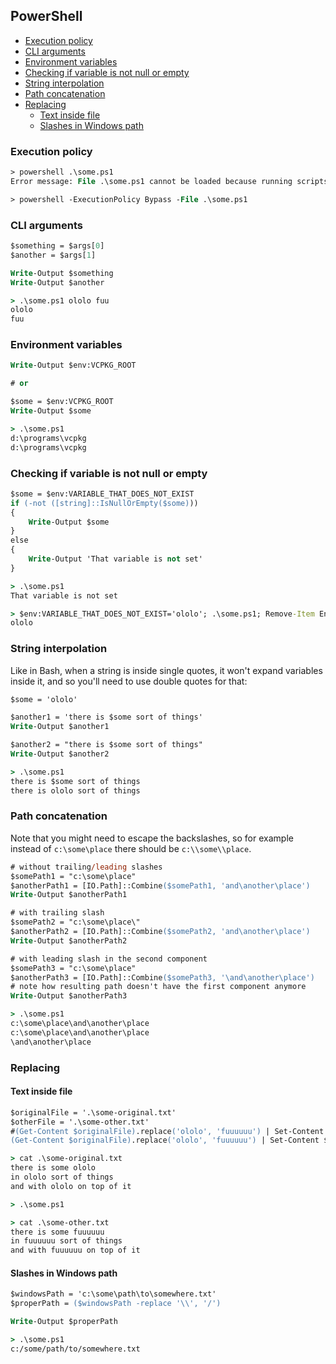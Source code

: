 ## PowerShell

<!-- MarkdownTOC -->

- [Execution policy](#execution-policy)
- [CLI arguments](#cli-arguments)
- [Environment variables](#environment-variables)
- [Checking if variable is not null or empty](#checking-if-variable-is-not-null-or-empty)
- [String interpolation](#string-interpolation)
- [Path concatenation](#path-concatenation)
- [Replacing](#replacing)
    - [Text inside file](#text-inside-file)
    - [Slashes in Windows path](#slashes-in-windows-path)

<!-- /MarkdownTOC -->

### Execution policy

``` ps
> powershell .\some.ps1
Error message: File .\some.ps1 cannot be loaded because running scripts is disabled on this system. For more information, see about_Execution_Policies at https:/go.microsoft.com/fwlink/?LinkID=135170

> powershell -ExecutionPolicy Bypass -File .\some.ps1
```

### CLI arguments

``` ps
$something = $args[0]
$another = $args[1]

Write-Output $something
Write-Output $another
```
``` cmd
> .\some.ps1 ololo fuu
ololo
fuu
```

### Environment variables

``` ps
Write-Output $env:VCPKG_ROOT

# or

$some = $env:VCPKG_ROOT
Write-Output $some
```
``` cmd
> .\some.ps1
d:\programs\vcpkg
d:\programs\vcpkg
```

### Checking if variable is not null or empty

``` ps
$some = $env:VARIABLE_THAT_DOES_NOT_EXIST
if (-not ([string]::IsNullOrEmpty($some)))
{
    Write-Output $some
}
else
{
    Write-Output 'That variable is not set'
}
```
``` cmd
> .\some.ps1
That variable is not set

> $env:VARIABLE_THAT_DOES_NOT_EXIST='ololo'; .\some.ps1; Remove-Item Env:\VARIABLE_THAT_DOES_NOT_EXIST
ololo
```

### String interpolation

Like in Bash, when a string is inside single quotes, it won't expand variables inside it, and so you'll need to use double quotes for that:

``` ps
$some = 'ololo'

$another1 = 'there is $some sort of things'
Write-Output $another1

$another2 = "there is $some sort of things"
Write-Output $another2
```
``` cmd
> .\some.ps1
there is $some sort of things
there is ololo sort of things
```

### Path concatenation

Note that you might need to escape the backslashes, so for example instead of `c:\some\place` there should be `c:\\some\\place`.

``` ps
# without trailing/leading slashes
$somePath1 = "c:\some\place"
$anotherPath1 = [IO.Path]::Combine($somePath1, 'and\another\place')
Write-Output $anotherPath1

# with trailing slash
$somePath2 = "c:\some\place\"
$anotherPath2 = [IO.Path]::Combine($somePath2, 'and\another\place')
Write-Output $anotherPath2

# with leading slash in the second component
$somePath3 = "c:\some\place"
$anotherPath3 = [IO.Path]::Combine($somePath3, '\and\another\place')
# note how resulting path doesn't have the first component anymore
Write-Output $anotherPath3
```
``` cmd
> .\some.ps1
c:\some\place\and\another\place
c:\some\place\and\another\place
\and\another\place
```

### Replacing

#### Text inside file

``` ps
$originalFile = '.\some-original.txt'
$otherFile = '.\some-other.txt'
#(Get-Content $originalFile).replace('ololo', 'fuuuuuu') | Set-Content $originalFile
(Get-Content $originalFile).replace('ololo', 'fuuuuuu') | Set-Content $otherFile
```
``` cmd
> cat .\some-original.txt
there is some ololo
in ololo sort of things
and with ololo on top of it

> .\some.ps1

> cat .\some-other.txt
there is some fuuuuuu
in fuuuuuu sort of things
and with fuuuuuu on top of it
```

#### Slashes in Windows path

``` ps
$windowsPath = 'c:\some\path\to\somewhere.txt'
$properPath = ($windowsPath -replace '\\', '/')

Write-Output $properPath
```
``` cmd
> .\some.ps1
c:/some/path/to/somewhere.txt
```
